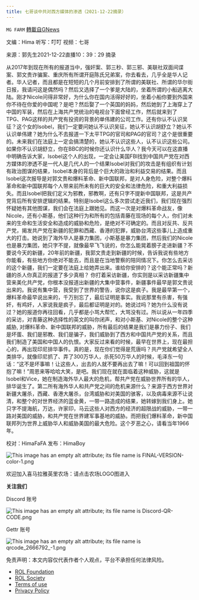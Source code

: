 ```yaml
---
title: 七哥谈中共对西方媒体的渗透（2021-12-22摘录）
---
```

`MG FARM` [轉載自GNews](https://gnews.org/zh-hans/1787866/)

文编：Hima
听写：叮叮
视频：七哥

来源：郭先生2021-12-22直播10：39：29 摘录

从2017年到现在所有的报道当中，强奸案、郭三秒、郭三邪、美联社双面间谍案、郭文贵诈骗案、重庆所有所谓开庭陈氏兄弟案，你去看去，几乎全是华人记者。华人记者，而且都是在短短的几个月前安排到了所谓的美联社、所谓的华尔街日报，我请问这是偶然吗？然后又选择了一个爹是大陆的，坐着所谓的小船逃离大陆。刚才Nicole问得非常好，为什么你在国内活得好好的，坐着小船你要到外国来你不待在你爱的中国呢？是吧？然后娶了一个英国的妈妈，然后她到了上海穿上了中国的军装，然后在上海共产党统治的电视台下面曾经工作，然后就来到了TPG、PAG这样的共产党有投资的背景的单伟建的公司工作。还有你认不认识吴征？这个女的Isobel，我们一定要问她认不认识吴征，她认不认识胡舒立？她认不认识单伟建？她为什么不去报道一下太平TPG的官司和PAG的官司？这个是很重要的。未来我们在法庭上一定会搞清楚的，她认不认识这些人，认不认识这些公司。如果你不认识胡舒立，你在BBC的时候你还认识什么华人？我今天可以在这直播中明确告诉大家，Isobel这个人的出现，一定会让美国FBI找到中国共产党在对西方媒体的渗透不是一代人是几代人的一个结果Isobel对我们的攻击是有组织有计划有政治图谋的结果，Isobel本身的背后是个巨大的政治和利益交易的结果。而且Isobel这次报导是对郭文贵和爆料革命、新中国联邦，是对人身危险，对整个爆料革命和新中国联邦每个人带来前所未有的巨大的安全和法律危险，和重大利益损失。而且Isobel把我们定义为邪教，邪教啊，还有只字不提新中国联邦，这是共产党背后所有安排逻辑的结果。特别是Isobel这么多次尝试走近我们，我们现在强烈怀疑她有其他图谋，我们会在法庭上跟她见。而这一次是对爆料革命战友，像Nicole，还有小斯基，他们这种行为和所有的包括青藤在现场的每个人，你们对未来的生命和生活安全和造成的威胁和危险，是绝对不可确定的。而且对反共、反共产党，揭发共产党在新疆的犯罪和西藏、香港的犯罪，威胁台湾这些事儿上造成重大的打击。她说到了海外华人是暴力集团，小斯基是暴力集团，然后我们的Nicole也是暴力集团，她只字不提，就像最早飞飞说的，你怎么能晃着膀子走进新疆？不要说今天的新疆，20年前的新疆，我郭文贵走到新疆的时候，告诉我说有些地方你能看，有些地方你绝对不能去，而且是在当地警察的陪同情况下。你怎么去采访的这个新疆，我们一定要在法庭上给她弄出来。谁给你安排的？这个能正常吗？新疆的杀人你真正的报道了多少真相？
你打着采访新疆，你实则是以采访新疆集中营来美化共产党，你根本没报道出新疆的大集中营事件，新疆事件最早是郭文贵说出来的。我说有集中营，我受到了世界的警告，说你这是疯子。我是最早第一个，爆料革命最早说出来的，千万别忘了，最后证明是事实。我说那里有杀害，有强奸，有鸡奸，人家说我是疯子，最后都证明是对的。她说过吗？她为什么没有说过？她的报道你再往回看，几乎都是小骂大帮忙，大骂没有过。所以说从一年四季的采访，对青藤这种选择性的英文的叫你闭声，和对小斯基、对Nicole的整个这种威胁, 对爆料革命、新中国联邦的威胁，所有最后的结果是我们是暴力份子、我们是坏蛋、我们是邪教、我们是骗子，我们威胁到了西方和中国共产党的关系，而且我们制造了美国和中国人的仇恨。大家反过来看的时候，最早在世界上，现在最担心的，再出现印尼排华事件。真的是，现在你们觉得是荒唐吗？共产党就希望全人类排华，就像印尼抓了、弄了300万华人，杀死50万华人的时候，毛泽东一句话：“这不是坏事嘛！让这些人，出去的人就不要再出去了嘛！可以回到祖国的怀抱了嘛！”周恩来等哈哈大笑，是吧。我们现在就在面临着这种威胁，这就是Isobel和Vice，她在制造海外华人最大的危机，帮共产党在威胁世界所有的华人，排华诞生了。第二所有海外华人和共产党之间的危机来源什么？来源于西方世界对新疆大屠杀，西藏、香港大屠杀，台湾威胁和对美国的骇客，以及病毒来源不让说清，和整个的对世界经济的蓝金黄，一带一路造成的结果，她转嫁到我们身上。她只字不提海航，万达，许家印，马云这些人对西方的经济的超限战的威胁，一带一路对美国的威胁，和共产党在世界建军事基地的威胁。而把我们爆料革命，新中国联邦列为世界上威胁华人和威胁美国的最大危险。这个歹恶之心，请看当年1966年。

校对：HimaFaFA
发布：HimaBoy

![This image has an empty alt attribute; its file name is FINAL-VERSION-color-1.png](https://assets.gnews.org/wp-content/uploads/2021/10/FINAL-VERSION-color-1.png)

欢迎加入喜马拉雅英里农场：请点击农场LOGO图进入

**关注我们**

Discord 账号

![This image has an empty alt attribute; its file name is Discord-QR-CODE.png](https://assets.gnews.org/wp-content/uploads/2021/10/Discord-QR-CODE.png)

Gettr 账号

![This image has an empty alt attribute; its file name is qrcode_2666792_-1.png](https://assets.gnews.org/wp-content/uploads/2021/10/qrcode_2666792_-1.png)

 

免责声明：本文内容仅代表作者个人观点，平台不承担任何法律风险。

- [ROL Foundation](https://rolfoundation.org/)
- [ROL Society](https://rolsociety.org/)
- [Terms of use](https://gnews.org/terms-of-use-3/)
- [Privacy Policy](https://gnews.org/privacy-policy/)
